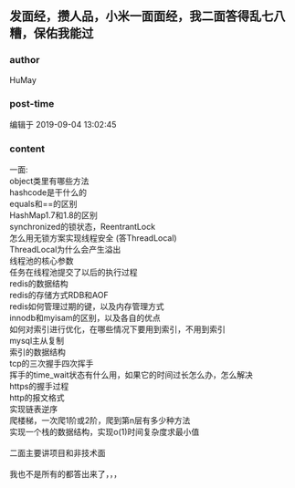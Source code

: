 ## 发面经，攒人品，小米一面面经，我二面答得乱七八糟，保佑我能过
### author 
HuMay
### post-time 

编辑于  2019-09-04 13:02:45
### content 
<div class="post-topic-des nc-post-content">
 一面:
 <br/>
 object类里有哪些方法
 <br/>
 hashcode是干什么的
 <br/>
 equals和==的区别
 <br/>
 HashMap1.7和1.8的区别
 <br/>
 synchronized的锁状态，ReentrantLock
 <br/>
 怎么用无锁方案实现线程安全 (答ThreadLocal)
 <br/>
 ThreadLocal为什么会产生溢出
 <br/>
 线程池的核心参数
 <br/>
 任务在线程池提交了以后的执行过程
 <br/>
 redis的数据结构
 <br/>
 redis的存储方式RDB和AOF
 <br/>
 redis如何管理过期的键，以及内存管理方式
 <br/>
 innodb和myisam的区别，以及各自的优点
 <br/>
 如何对索引进行优化，在哪些情况下要用到索引，不用到索引
 <br/>
 mysql主从复制
 <br/>
 索引的数据结构
 <br/>
 tcp的三次握手四次挥手
 <br/>
 挥手的time_wait状态有什么用，如果它的时间过长怎么办，怎么解决
 <br/>
 https的握手过程
 <br/>
 http的报文格式
 <br/>
 实现链表逆序
 <br/>
 爬楼梯，一次爬1阶或2阶，爬到第n层有多少种方法
 <br/>
 实现一个栈的数据结构，实现o(1)时间复杂度求最小值
 <br/>
 <br/>
 二面主要讲项目和非技术面
 <br/>
 <br/>
 我也不是所有的都答出来了，，，
 <br/>
 <br/>
 <br/>
</div>
